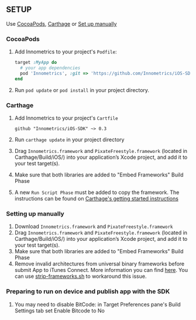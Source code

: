 ## SETUP

Use [CocoaPods](https://github.com/CocoaPods/CocoaPods), [Carthage](https://github.com/carthage/carthage) or [Set up manually](#setting-up-manually)

### CocoaPods

1. Add Innometrics to your project's `Podfile`:

	```ruby
	target :MyApp do
	  # your app dependencies
	  pod 'Innometrics', :git => 'https://github.com/Innometrics/iOS-SDK.git', :tag => 'v0.3'
	end
	```

2. Run `pod update` or `pod install` in your project directory.

### Carthage

1. Add Innometrics to your project's `Cartfile`

    ```
    github "Innometrics/iOS-SDK" ~> 0.3
    ```

1. Run `carthage update` in your project directory
1. Drag `Innometrics.framework` and `PixateFreestyle.framework` (located in Carthage/Build/iOS/) into your application’s Xcode project, and add it to your test target(s).
1. Make sure that both libraries are added to "Embed Frameworks" Build Phase
1. A new `Run Script Phase` must be added to copy the framework. The instructions can be found on [Carthage's getting started instructions](https://github.com/carthage/carthage#getting-started)

### Setting up manually

1. Download `Innometrics.framework` and `PixateFreestyle.framework`
1. Drag `Innometrics.framework` and `PixateFreestyle.framework` (located in Carthage/Build/iOS/) into your application’s Xcode project, and add it to your test target(s).
1. Make sure that both libraries are added to "Embed Frameworks" Build Phase
1. Remove invalid architectures from universal binary frameworks before submit App to iTunes Connect. More information you can find [here](http://stackoverflow.com/questions/29634466/how-to-export-fat-cocoa-touch-framework-for-simulator-and-device#answer-31270427). You can use [strip-frameworks.sh](https://github.com/realm/realm-cocoa/blob/f07d1af226b67c0aefb150d12da3fd34c5d64087/scripts/strip-frameworks.sh) to workaround this issue.

### Preparing to run on device and publish app with the SDK
1. You may need to disable BitCode: in Target Preferences pane's Build Settings tab set Enable Bitcode to No




